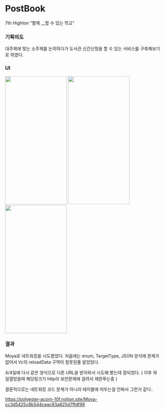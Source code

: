 # PostBook
7th Highton "함께 __할 수 있는 학교"

### 기획의도
대주제에 맞는 소주제를 논의하다가 도서관 신간신청을 할 수 있는 서비스를 구축해보기로 하였다.

### UI
<p align="left"><img src="https://user-images.githubusercontent.com/66416524/161487478-fc4cd202-a2f7-4c14-81d3-636d4b952377.png"  width="200" height="414">
<img src="https://user-images.githubusercontent.com/66416524/161556190-13ff6236-670b-472d-ac04-693ee72772a3.png"  width="200" height="414">
<img src="https://user-images.githubusercontent.com/66416524/161554474-efba69fc-c934-40a6-a614-c792e2fd1e01.png"  width="200" height="414">

### 결과
Moya로 네트워킹을 시도했었다.
처음에는 enum, TargetType, JSON 양식에 문제가 없어서 Vc의 reloadData 구역이 잘못된줄 알았었다.
  
4/4일에 다시 같은 양식으로 다른 URL을 받아와서 시도해 봤는데 잘되었다. ( 이후 파일열었을때 해당링크가 http라 보안문제에 걸려서 제한푸는중 )
  
결론적으로는 네트워킹 코드 문제가 아니라 테이블에 띄우는걸 안짜서 그런거 같다..
  
  https://polyester-acorn-10f.notion.site/Moya-cc3d5425c8b544ceac93a825d7ffdf99
